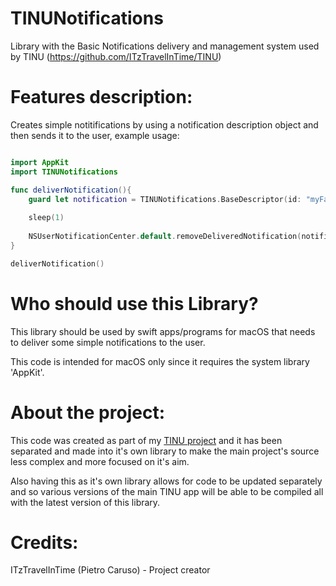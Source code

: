 # TINUNotifications
Library with the Basic Notifications delivery and management system used by TINU (https://github.com/ITzTravelInTime/TINU)

# Features description:

Creates simple notitifications by using a notification description object and then sends it to the user, example usage:

```swift

import AppKit
import TINUNotifications

func deliverNotification(){
    guard let notification = TINUNotifications.BaseDescriptor(id: "myFancyNotificationID", title: "Example notification", description: "This is an example notification, you can ignore it and go on with your work!").send() else { return }
    
    sleep(1)
    
    NSUserNotificationCenter.default.removeDeliveredNotification(notification)
}

deliverNotification()

```

# Who should use this Library?

This library should be used by swift apps/programs for macOS that needs to deliver some simple notifications to the user.

This code is intended for macOS only since it requires the system library 'AppKit'.

# About the project:

This code was created as part of my [TINU project](https://github.com/ITzTravelInTime/TINU) and it has been separated and made into it's own library to make the main project's source less complex and more focused on it's aim. 

Also having this as it's own library allows for code to be updated separately and so various versions of the main TINU app will be able to be compiled all with the latest version of this library.

# Credits:

ITzTravelInTime (Pietro Caruso) - Project creator
